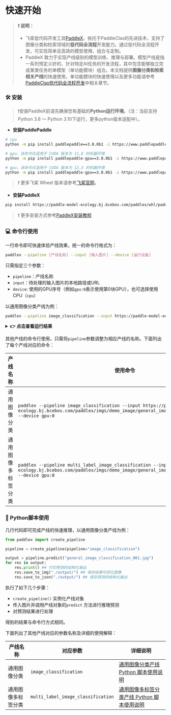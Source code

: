 # 快速开始

>**❗ 说明：**
>* 飞桨低代码开发工具[PaddleX](https://github.com/PaddlePaddle/PaddleX/tree/release/3.0-beta1)，依托于PaddleClas的先进技术，支持了图像分类和检索领域的**低代码全流程**开发能力。通过低代码全流程开发，可实现简单且高效的模型使用、组合与定制。
>* PaddleX 致力于实现产线级别的模型训练、推理与部署。模型产线是指一系列预定义好的、针对特定AI任务的开发流程，其中包含能够独立完成某类任务的单模型（单功能模块）组合。本文档提供**图像分类和检索相关产线**的快速使用，单功能模块的快速使用以及更多功能请参考[PaddleClas低代码全流程开发](./overview.md)中相关章节。


### 🛠️ 安装

> ❗安装PaddleX前请先确保您有基础的**Python运行环境**。（注：当前支持Python 3.8 ～ Python 3.10下运行，更多python版本适配中）。
* **安装PaddlePaddle**
```bash
# cpu
python -m pip install paddlepaddle==3.0.0b1 -i https://www.paddlepaddle.org.cn/packages/stable/cpu/

# gpu，该命令仅适用于 CUDA 版本为 11.8 的机器环境
python -m pip install paddlepaddle-gpu==3.0.0b1 -i https://www.paddlepaddle.org.cn/packages/stable/cu118/

# gpu，该命令仅适用于 CUDA 版本为 12.3 的机器环境
python -m pip install paddlepaddle-gpu==3.0.0b1 -i https://www.paddlepaddle.org.cn/packages/stable/cu123/
```
> ❗ 更多飞桨 Wheel 版本请参考[飞桨官网](https://www.paddlepaddle.org.cn/install/quick?docurl=/documentation/docs/zh/install/pip/linux-pip.html)。

* **安装PaddleX**

```bash
pip install https://paddle-model-ecology.bj.bcebos.com/paddlex/whl/paddlex-3.0.0b1-py3-none-any.whl
```

> ❗ 更多安装方式参考[PaddleX安装教程](https://github.com/PaddlePaddle/PaddleX/blob/release/3.0-beta1/docs/installation/installation.md)
### 💻 命令行使用

一行命令即可快速体验产线效果，统一的命令行格式为：

```bash
paddlex --pipeline [产线名称] --input [输入图片] --device [运行设备]
```

只需指定三个参数：
* `pipeline`：产线名称
* `input`：待处理的输入图片的本地路径或URL
* `device`: 使用的GPU序号（例如`gpu:0`表示使用第0块GPU），也可选择使用CPU（`cpu`）


以通用图像分类产线为例：
```bash
paddlex --pipeline image_classification --input https://paddle-model-ecology.bj.bcebos.com/paddlex/imgs/demo_image/general_image_classification_001.jpg --device gpu:0
```
<details>
  <summary><b>👉 点击查看运行结果 </b></summary>

```
{'input_path': './my_path/general_image_classification_001.jpg', 'class_ids': [296, 170, 356, 258, 248], 'scores': [0.62736, 0.03752, 0.03256, 0.0323, 0.03194], 'label_names': ['ice bear, polar bear, Ursus Maritimus, Thalarctos maritimus', 'Irish wolfhound', 'weasel', 'Samoyed, Samoyede', 'Eskimo dog, husky']}
```
![](https://raw.githubusercontent.com/cuicheng01/PaddleX_doc_images/main/images/pipelines/image_classification/03.png)


</details>

其他产线的命令行使用，只需将`pipeline`参数调整为相应产线的名称。下面列出了每个产线对应的命令：

| 产线名称      | 使用命令                                                                                                                                                                                             |
|-----------|--------------------------------------------------------------------------------------------------------------------------------------------------------------------------------------------------|
| 通用图像分类    | `paddlex --pipeline image_classification --input https://paddle-model-ecology.bj.bcebos.com/paddlex/imgs/demo_image/general_image_classification_001.jpg --device gpu:0`                           |
| 通用图像多标签分类 | `paddlex --pipeline multi_label_image_classification --input https://paddle-model-ecology.bj.bcebos.com/paddlex/imgs/demo_image/general_image_classification_001.jpg --device gpu:0`                                          |



### 📝 Python脚本使用

几行代码即可完成产线的快速推理，以通用图像分类产线为例：
```python
from paddlex import create_pipeline

pipeline = create_pipeline(pipeline="image_classification")

output = pipeline.predict("general_image_classification_001.jpg")
for res in output:
    res.print() ## 打印预测的结构化输出
    res.save_to_img("./output/") ## 保存结果可视化图像
    res.save_to_json("./output/") ## 保存预测的结构化输出
```
执行了如下几个步骤：

* `create_pipeline()` 实例化产线对象
* 传入图片并调用产线对象的`predict` 方法进行推理预测
* 对预测结果进行处理

得到的结果与命令行方式相同。


下面列出了其他产线对应的参数名称及详细的使用解释：

| 产线名称           | 对应参数               | 详细说明                                                                                                      |
|--------------------|------------------------|---------------------------------------------------------------------------------------------------------------|
| 通用图像分类       | `image_classification` | [通用图像分类产线 Python 脚本使用说明](https://github.com/PaddlePaddle/PaddleX/blob/release/3.0-beta1/docs/pipeline_usage/tutorials/cv_pipelines/image_classification.md) |
| 通用图像多标签分类 | `multi_label_image_classification` | [通用图像多标签分类产线 Python 脚本使用说明](https://github.com/PaddlePaddle/PaddleX/blob/release/3.0-beta1/docs/pipeline_usage/tutorials/cv_pipelines/image_multi_label_classification.md) |



